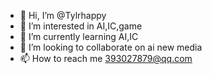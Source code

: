 - 👋 Hi, I’m @Tylrhappy
- 👀 I’m interested in AI,IC,game
- 🌱 I’m currently learning AI,IC
- 💞️ I’m looking to collaborate on ai new media
- 📫 How to reach me 393027879@qq.com

<!---
Tylrhappy/Tylrhappy is a ✨ special ✨ repository because its `README.md` (this file) appears on your GitHub profile.
You can click the Preview link to take a look at your changes.
--->
